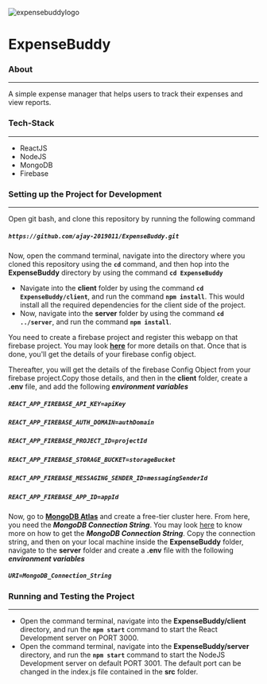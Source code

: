 ![expensebuddylogo](https://user-images.githubusercontent.com/54185164/130478352-2b4262c3-9e57-4b40-a562-6aa96bce0aa1.png)



# ExpenseBuddy

### About
***

A simple expense manager that helps users to track their expenses and view reports.

### Tech-Stack
***
* ReactJS
* NodeJS
* MongoDB
* Firebase

### Setting up the Project for Development
***

Open git bash, and clone this repository by running the following command

##### `https://github.com/ajay-2019011/ExpenseBuddy.git`

Now, open the command terminal, navigate into the directory where you cloned this repository using the **`cd`** command, and then hop into the **ExpenseBuddy** directory by using the command **`cd ExpenseBuddy`**
* Navigate into the **client** folder by using the command **`cd ExpenseBuddy/client`**, and run the command **`npm install`**. This would install all the required dependencies for the client side of the project.
* Now, navigate into the **server** folder by using the command **`cd ../server`**, and run the command **`npm install`**. 

You need to create a firebase project and register this webapp on that firebase project. You may look [**here**](https://firebase.google.com/docs/web/setup) for more details on that. Once that is done, you'll get the details of your firebase config object.

Thereafter, you will get the details of the firebase Config Object from your firebase project.Copy those details, and then in the **client** folder, 
create a **.env** file, and add the following ***environment variables***

##### **`REACT_APP_FIREBASE_API_KEY=apiKey`**
##### **`REACT_APP_FIREBASE_AUTH_DOMAIN=authDomain`**
##### **`REACT_APP_FIREBASE_PROJECT_ID=projectId`**
##### **`REACT_APP_FIREBASE_STORAGE_BUCKET=storageBucket`**
##### **`REACT_APP_FIREBASE_MESSAGING_SENDER_ID=messagingSenderId`**
##### **`REACT_APP_FIREBASE_APP_ID=appId`**

Now, go to [**MongoDB Atlas**](https://www.mongodb.com/cloud/atlas) and create a free-tier cluster here. From here, you need the ***MongoDB Connection String***. You may look [here](https://docs.mongodb.com/guides/cloud/connectionstring/) to know more on how to get the 
***MongoDB Connection String***. Copy the connection string, and then on your local machine inside the **ExpenseBuddy** folder, navigate to the **server** folder and create a
**.env** file with the following ***environment variables***

##### **`URI=MongoDB_Connection_String`**

### Running and Testing the Project
***
* Open the command terminal, navigate into the **ExpenseBuddy/client** directory, and run the **`npm start`** command to start the React Development server on PORT 3000.
* Open the command terminal, navigate into the **ExpenseBuddy/server** directory, and run the **`npm start`** command to start the NodeJS Development server on default PORT 3001. The default port can be changed in the index.js file contained in the **src** folder.

